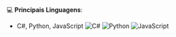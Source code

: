 💻 **Principais Linguagens**:  
- C#, Python, JavaScript
![C#](https://img.shields.io/badge/-C%23-blue?logo=c-sharp&logoColor=white)
![Python](https://img.shields.io/badge/-Python-yellow?logo=python&logoColor=white)
![JavaScript](https://img.shields.io/badge/-JavaScript-black?logo=javascript&logoColor=white)
